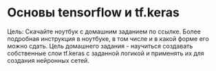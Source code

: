 # Основы tensorflow и tf.keras
Цель: Скачайте ноутбук с домашним заданием по ссылке. Более подробная инструкция в ноутбуке, в том числе и в какой форме его можно сдать. Цель домашнего задания - научиться создавать собственные слои tf.keras с заданной логикой и применять их для создания нейронных сетей.